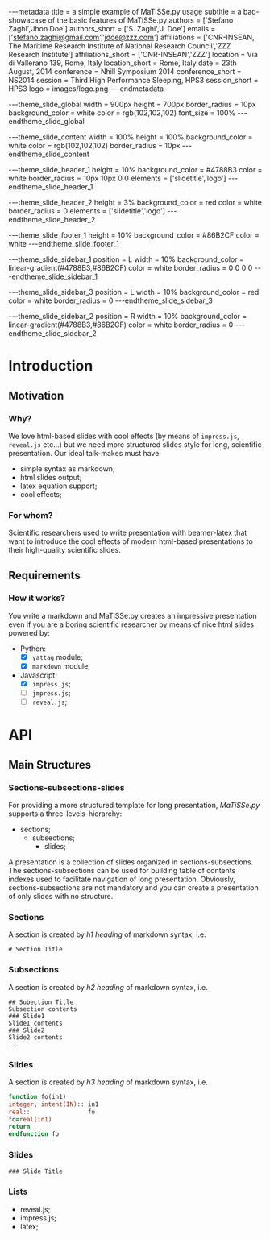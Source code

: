 ---metadata
title              = a simple example of MaTiSSe.py usage
subtitle           = a bad-showacase of the basic features of MaTiSSe.py
authors            = ['Stefano Zaghi','Jhon Doe']
authors_short      = ['S. Zaghi','J. Doe']
emails             = ['stefano.zaghi@gmail.com','jdoe@zzz.com']
affiliations       = ['CNR-INSEAN, The Maritime Research Institute of National Research Council','ZZZ Research Institute']
affiliations_short = ['CNR-INSEAN','ZZZ']
location           = Via di Vallerano 139, Rome, Italy
location_short     = Rome, Italy
date               = 23th August, 2014
conference         = Nhill Symposium 2014
conference_short   = NS2014
session            = Third High Performance Sleeping, HPS3
session_short      = HPS3
logo               = images/logo.png
---endmetadata

---theme_slide_global
width            = 900px
height           = 700px
border_radius    = 10px
background_color = white
color            = rgb(102,102,102)
font_size        = 100%
---endtheme_slide_global

---theme_slide_content
width            = 100%
height           = 100%
background_color = white
color            = rgb(102,102,102)
border_radius    = 10px
---endtheme_slide_content

---theme_slide_header_1
height           = 10%
background_color = #4788B3
color            = white
border_radius    = 10px 10px 0 0
elements         = ['slidetitle','logo']
---endtheme_slide_header_1

---theme_slide_header_2
height           = 3%
background_color = red
color            = white
border_radius    = 0
elements         = ['slidetitle','logo']
---endtheme_slide_header_2

---theme_slide_footer_1
height           = 10%
background_color = #86B2CF
color            = white
---endtheme_slide_footer_1

---theme_slide_sidebar_1
position         = L
width            = 10%
background_color = linear-gradient(#4788B3,#86B2CF)
color            = white
border_radius    = 0 0 0 0
---endtheme_slide_sidebar_1

---theme_slide_sidebar_3
position         = L
width            = 10%
background_color = red
color            = white
border_radius    = 0
---endtheme_slide_sidebar_3

---theme_slide_sidebar_2
position         = R
width            = 10%
background_color = linear-gradient(#4788B3,#86B2CF)
color            = white
border_radius    = 0
---endtheme_slide_sidebar_2

# Introduction

## Motivation

### Why?
We love html-based slides with cool effects (by means of `impress.js`, `reveal.js` etc...) but we need more structured slides style for long, scientific presentation. Our ideal talk-makes must have:

* simple syntax as markdown;
* html slides output;
* latex equation support;
* cool effects;

### For whom?
Scientific researchers used to write presentation with beamer-latex that want to introduce the cool effects of modern html-based presentations to their high-quality scientific slides.

## Requirements

### How it works?
You write a markdown and MaTiSSe.py creates an impressive presentation even if you are a boring scientific researcher by means of nice html slides powered by:

* Python:
    + [x] `yattag` module;
    + [x] `markdown` module;
* Javascript:
    + [x] `impress.js`;
    + [ ] `jmpress.js`;
    + [ ] `reveal.js`;

# API

## Main Structures

### Sections-subsections-slides
For providing a more structured template for long presentation, _MaTiSSe.py_ supports a three-levels-hierarchy:

* sections;
    * subsections;
        * slides;

A presentation is a collection of slides organized in sections-subsections. The sections-subsections can be used for building table of contents indexes used to facilitate navigation of long presentation. Obviously, sections-subsections are not mandatory and you can create a presentation of only slides with no structure.

### Sections

A section is created by _h1 heading_ of markdown syntax, i.e.

```
# Section Title
```

### Subsections

A section is created by _h2 heading_ of markdown syntax, i.e.

```
## Subection Title
Subsection contents
### Slide1
Slide1 contents
### Slide2
Slide2 contents
...
```

### Slides

A section is created by _h3 heading_ of markdown syntax, i.e.

```fortran
function fo(in1)
integer, intent(IN):: in1
real::                fo
fo=real(in1)
return
endfunction fo
```

### Slides

```
### Slide Title
```
### Lists
* reveal.js;
* impress.js;
* latex;
